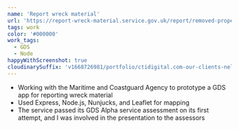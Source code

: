 ```yaml
---
name: 'Report wreck material'
url: 'https://report-wreck-material.service.gov.uk/report/removed-property-check'
tags: work
color: '#000000'
work_tags:
  - GDS
  - Node
happyWithScreenshot: true
cloudinarySuffix: 'v1668726981/portfolio/ctidigital.com-our-clients-nelson-royal-navy.png'
---
```


- Working with the Maritime and Coastguard Agency to prototype a GDS app for reporting wreck material
- Used Express, Node.js, Nunjucks, and Leaflet for mapping
- The service passed its GDS Alpha service assessment on its first attempt, and I was involved in the presentation to the assessors
